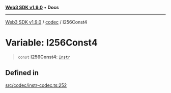 [**Web3 SDK v1.9.0**](../../../README.md) • **Docs**

***

[Web3 SDK v1.9.0](../../../globals.md) / [codec](../README.md) / I256Const4

# Variable: I256Const4

> `const` **I256Const4**: [`Instr`](../type-aliases/Instr.md)

## Defined in

[src/codec/instr-codec.ts:252](https://github.com/Mystic-Nayy/alephium-web3/blob/c1afd789a197ce5fe21f08c2965942090157c33d/packages/web3/src/codec/instr-codec.ts#L252)
